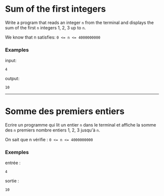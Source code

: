 # Sum of the first integers

Write a program that reads an integer `n` from the terminal and displays the sum of the first `n` integers 1, 2, 3 up to `n`.

We know that n satisfies: `0 <= n <= 4000000000`

### Examples
input:
```
4
```
output:
```
10
```

---

# Somme des premiers entiers

Ecrire un programme qui lit un entier `n` dans le terminal et affiche la somme des `n` premiers nombre entiers 1, 2, 3 jusqu'à `n`.

On sait que n vérifie : `0 <= n <= 4000000000`

### Exemples
entrée :
```
4
```
sortie :
```
10
```